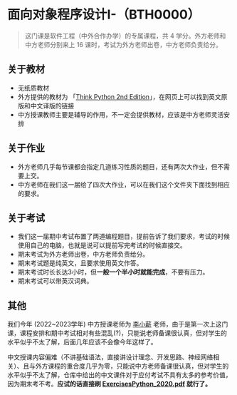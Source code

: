 # 面向对象程序设计I-（BTH0000）

> 这门课是软件工程（中外合作办学）的专属课程，共 4 学分。外方老师和中方老师分别来上 16 课时，考试为外方老师出卷，中方老师负责给分。

## 关于教材

- 无纸质教材
- 外方提供的教材为 「[Think Python 2nd Edition](https://greenteapress.com/wp/think-python-2e/)」，在网页上可以找到英文原版和中文译版的链接
- 中方授课教师主要是辅导的作用，不一定会提供教材，应该是中方老师灵活安排

## 关于作业

- 外方老师几乎每节课都会指定几道练习性质的题目，还有两次大作业，但不需要上交。
- 中方老师在我们这一届给了四次大作业，可以在我们这个文件夹下面找到相应的要求。

## 关于考试

- 我们这一届期中考试布置了两道编程题目，提前告诉了我们要求，考试的时候使用自己的电脑，也就是说可以提前写完考试的时候直接交。
- 期末考试为外方老师出卷，中方老师负责给分。
- 期末考试题是纯英文，且要求使用英文作答。
- 期末考试时长长达3小时，但**一般一个半小时就能完成**，不要有压力。
- 期末考试可以带英汉词典。

## 其他

我们今年 (2022~2023学年) 中方授课老师为 [李小薪](http://www.homepage.zjut.edu.cn/xxli/) 老师，由于是第一次上这门课，课程安排和期中考试相对有些混乱(?)，只能说老师备课很认真，但对学生的水平似乎不太了解，后面几年应该不会像今年这样了。

中文授课内容偏难（不讲基础语法，直接讲设计理念、开发思路、神经网络相关）、且与外方课程的重合度几乎为零，只能说中方老师备课很认真，但对学生的水平似乎不太了解，仓库中给出的中文课件对于应付考试不具有太多的参考价值，因为期末考不考。**应试的话直接刷 [ExercisesPython_2020.pdf]( ./ExercisesPython_2020.pdf) 就行了。**
